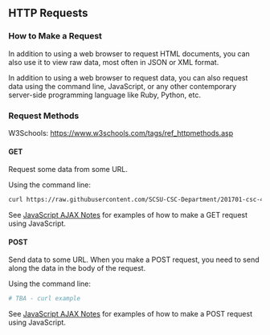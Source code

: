 ## HTTP Requests

### How to Make a Request

In addition to using a web browser to request HTML documents, you can also use it to view raw data, most often in JSON or XML format.

In addition to using a web browser to request data, you can also request data using the command line, JavaScript, or any other contemporary server-side programming language like Ruby, Python, etc.

### Request Methods

W3Schools: https://www.w3schools.com/tags/ref_httpmethods.asp

#### GET

Request some data from some URL.

Using the command line:

```` sh
curl https://raw.githubusercontent.com/SCSU-CSC-Department/201701-csc-443-01/master/course.json
````

See [JavaScript AJAX Notes](/notes/javascript/ajax.md) for examples of how to make a GET request using JavaScript.

#### POST

Send data to some URL. When you make a POST request, you need to send along the data in the body of the request.

Using the command line:

```` sh
# TBA - curl example
````

See [JavaScript AJAX Notes](/notes/javascript/ajax.md) for examples of how to make a POST request using JavaScript.

